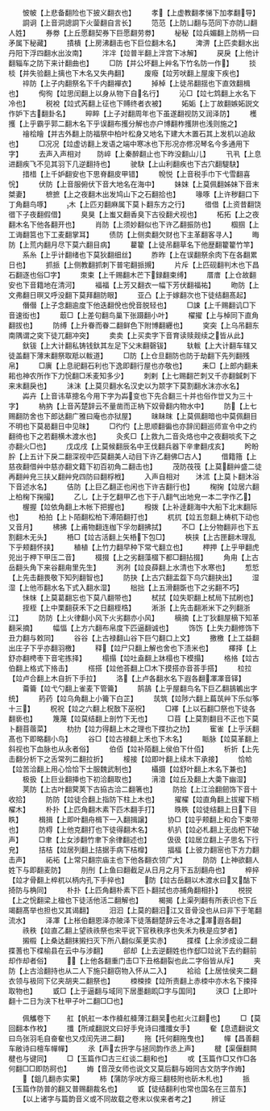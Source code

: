 <!-- { "loadSidebar": true } -->
　　怶帔【上悲备翻险也下披义翻衣也】
　　孝【上虚教翻孝悌下加孝翻导】
　　詷诇【上音洞謥詷下火蓥翻自言长】
　　笵范【上防凵翻与范同下亦防凵翻人姓】
　　券劵【上丘愿翻契券下巨愿翻劳劵】
　　柲秘【竝兵媚翻上防柄一曰矛属下秘藏】
　　撌樻【上房沸翻击也下巨位翻木名】
　　渒淠【上匹卖翻水出丹阳下浮四翻水出汝南】
　　泮冸【竝普半翻上泮宫下冰解】
　　戻戾【上他计翻辎车之防下来计翻曲也】
　　□防【并公坏翻上艸名下竹名防一作】
　　掞棪【并失验翻上摛也下木名又失冉翻】
　　废癈【竝芳吠翻上屋废下疾也】
　　祽防【上子内翻祭名下千内翻襌衣】
　　掉棹【上徒吊翻揺也下直效翻楫也】
　　侚徇【竝思闰翻上以身从物下自名行】
　　沁□【竝七鸩翻上水名下冷也】
　　税裞【竝式芮翻上征也下赙终者衣被】
　　妬姤【上丁故翻嫉妬説文作妒下古翻卦名】
　　晬睟【上子对翻周年也下虽遂翻视防又润泽防】
　　檴擭【上乎霸乎郭二翻木名下乎误翻布擭分解也亦户博翻柞擭阱也浅则施之】
　　禬桧瞺【并古外翻上防福祭中柏叶松身又地名下建大木置石其上发机以追敌也】
　　□况况【竝虚访翻上发语之端中寒冰也下形况亦修况琴名今多通用下字】
　　去声入声相对
　　防崪【上秦醉翻止也下昨没翻山儿】
　　卂丮【上息进翻疾飞不见其羽下几逆翻持也】
　　驶駃【上山利翻疾也下古穴翻騠駃】
　　措棤【上千妒翻安也下思脊翻皮甲错】
　　帨悦【上音税手巾下弋雪翻喜恱】
　　伏防【上音服俯伏下音大地名在海中】
　　妹妺【上莫佩翻姊妹下音末桀妻】
　　樜摭【上之夜翻木出发鸠山下之石翻拾也】
　　喙啄【上许秽翻口下丁角翻鸟啄】
　　木【上匹刃翻麻属下莫卜翻东方之行】
　　徣借【上资昔翻饶徣下子夜翻假借】
　　臭狊【上蚩又翻香臭下古役翻犬视也】
　　柘拓【上之夜翻木名下他各翻开也】
　　肖防【上须妙翻似也下许乙翻振防也】
　　椢掴【上工诲翻筥也下工麦翻掌耳】
　　债防【上侧卖翻欠财也下主革翻客寻人】
　　晦防【上荒内翻月尽下莫六翻目病】
　　藋籊【上徒吊翻草名下他歴翻籊籊竹竿】
　　系糸【上乎计翻绪也下莫狄翻细丝】
　　胙昨【上在误翻祭余肉下在各翻累日也】
　　抓挀【上侧教翻抓刺下普宅翻挀摫】
　　片斥【上匹砚翻判木也下昌石翻逐也俗□字】
　　朿束【上千赐翻木芒下録翻束缚】
　　厝庴【上仓故翻安也下音籍地在清河】
　　褔福【上芳又翻衣一幅下芳伏翻福祐】
　　昒防【上文弗翻日暝又呼没翻下莫拜翻防眼】
　　亚凸【上于嫁翻次也下徒结翻髙起】
　　僭僣【上子念翻逾度下他迭翻侻也侻音脱轻也】
　　□誎【上千赐翻讥□下音速衒也】
　　菆□【上差句翻鸟巢下张蹑翻小叶】
　　櫂擢【上与棹同下直角翻拔也】
　　防缚【上升眷而眷二翻鲜色下附博翻纒也】
　　穾突【上乌吊翻东南隅谓之穾下徒兀翻冲突】
　　卖卖【上买卖字下音育读赎觌续之皆从此】
　　釱钹【上大计翻私铸钱釱其左足下父末翻磬钹】
　　轪軷【上大计翻车辖又徒盖翻下薄末翻祭取羝以軷道】
　　□防【上仓旦翻防也防于劫翻下先列翻残帛】
　　□廙【上息祀翻石利也下逸即翻行屋也亦敬也】
　　耒□【上郎内翻耒耜也神农所作下力恱翻□禾麦知多少】
　　刺剌【上七赐翻芒刺又千亦翻鍼刺下来末翻戾也】
　　沬沫【上莫贝翻水名汉史以为颒字下莫割翻水沫亦水名】
　　芔卉【上音讳草摠名今用下字为芔变也下先合翻三十并也俗作丗又为三十字】
　　枘抐【上音芮楚辞云不量凿而正枘下奴骨翻内物水中】
　　防【上七赐翻防舍也下郎达翻广雅曰庵也亦狱屋】
　　昧眛昩【上莫佩翻暗也中莫佩翻目不明也下莫曷翻日中见昩】
　　□彴仢【上思顺翻徧也亦辞闰翻巡师宣令中之约翻徛也下之若翻横木渡水也】
　　灸炙□【上救九二音灸烙也中之夜翻啖炙下之亦翻火□也】
　　戊戉戌【上莫候翻辰名中王伐翻兵器下辛聿翻戌亥】
　　盻盼肸【上五计下戾二翻深视中匹莫翻美人动目下许乙翻佛□古人】
　　借籍簎【上慈夜翻借艸中慈亦翻文籍下初百初角二翻击也】
　　茂防茷筏【上莫翻艸盛二徒再翻艸皃三扶乂翻艸皃四防曰翻桴栰】
　　入声自相对
　　沐沭【上莫卜翻沐浴下音述水名】
　　佶防【上巨乙翻正也闲也下许吉翻行也】
　　椈掬【竝居六翻上柏椈下掬撮】
　　乙乚【上于乞翻甲乙也下于八翻气出地皃一本二字作乙】
　　楃握【竝依角翻上木帐下把握也】
　　橃拨【上补逹翻海中大船下北末翻际也】
　　柏拍【上卜陌翻松柏下溥陌翻打也】
　　杌扤【竝五忽翻上梼杌下动也又音月】
　　柫拂【上甫物翻连枷下孚勿翻拂拭】
　　不□【上分物翻非也下五割翻木无头】
　　桰□【竝古活翻上矢桰下包□】
　　梜挟【上古匣翻木理乱下乎颊翻怀挟】
　　稙植【上竹力翻早种下常弋翻立也】
　　柙押【上乎甲翻虎兕出于柙下甲压二音】
　　棳掇【上之劣翻藻棳下都□翻拈掇】
　　角甪【上古岳翻头角下来谷翻甪里先生】
　　洌冽【竝良薛翻上水清也下水寒也】
　　惁悊【上先击翻畏敬下知列翻智也】
　　防抉【上古穴翻盂盌下鸟穴翻抉出】
　　湿湿【上他帀翻水名下式入翻水湿】
　　柮拙【上五滑翻斲也下之劣翻不巧】
　　怽帓【上莫葛翻忘也下莫八翻带也】
　　栻拭【竝失职翻上栻局下拭刷也】
　　挃桎【上中栗翻获禾下之日翻桎梏】
　　淅浙【上先击翻淅米下之列翻浙江】
　　防防【上火律翻小风下火劣翻亦小风】
　　樀摘【上丁狄翻屋樀下知革翻采摘】
　　幅愊【上方六翻布帛度下匹逼翻诚也】
　　饰饬【上失力翻修饰下丑力翻与敕同】
　　谷谷【上古禄翻山谷下巨勺翻口上文】
　　撽檄【上工益翻出庄子下乎亦翻羽檄】
　　释【竝尸只翻上解也舍也下渍米也】
　　檡择【上舒亦翻梬枣下音宅拣择】
　　榻搨【竝吐盍翻上牀榻也下模搨】
　　格挌【竝古伯翻上格式下挌击】
　　榙搭【竝他荅翻上□木下摸搭亦音荅手搭】
　　柆拉【竝卢合翻上木自折下手拉】
　　洛【上卢各翻水名下遐各翻凙凙音铎】
　　蘥籥【竝弋勺翻上雀麦下管籥】
　　鹄鴶【上乎屋翻鸟名下巨乙翻鴶鵴出字统】
　　箹药【竝乌角翻上小籥下白芷】
　　茿筑【竝陟六翻上萹茿艸下乐似筝十三】
　　柷祝【竝之六翻上柷敔下巫祝】
　　□襗【上以石翻□祭也下徒各翻亵也】
　　篾蔑【竝莫结翻上剖竹下无也】
　　□苜【上莫割翻目不正也下莫卜翻苜蓿菜】
　　朸扐【竝力得翻上木之理也下揲扐之扐】
　　寉雀【上乎沃翻髙也下即略翻小鸟】
　　谷□【竝古禄翻上禾也下木名】
　　眽脉【竝莫革翻上斜视也下血脉也从永者俗】
　　伯佰【竝补陌翻上侯伯下什佰】
　　析折【上先击翻分析下之舌常列二翻拉折】
　　椄接【竝即叶翻上续木下承接】
　　恰帢【竝苦洽翻上用心恰恰下士服魏武制也】
　　欇摄【竝舒叶翻上木名下兼也】
　　极扱【上巨业翻挿也下初洽翻取也】
　　湇湆【竝丘及翻上大羮下幽湿】
　　荚防【上古叶翻蓂荚下古拹古洽二翻箸也】
　　防拾【上江洽翻劒饰下音十收拾】
　　防防【竝徒合翻上指防下柱上木也】
　　擢櫂【竝直角翻上拔擢下梢櫂木】
　　朴扑【上匹角翻木素下匹木翻手打】
　　昳眣【竝徒结翻上日下目眣】
　　楫揖【上即叶翻舟楫下一入翻揖譲】
　　协□【竝乎颊翻上和合下束带也】
　　防棏【上他克翻打也下徒得翻木名】
　　朳扒【竝必札翻上无齿杷下破声】
　　□聿【上女涉翻竹聿下余律翻述也】
　　伋彶【竝居立翻上子思名下行皃】
　　拮桔【竝居列翻上拮据手病下桔橰】
　　揊楅【上彼力翻宻也下方力翻击声】
　　祏袥【上常只翻宗庙主也下他各翻衣领广大】
　　防防【上神欲翻人姓下与即翻麦防】
　　刖刐【上鱼曰翻截足从日月之月下五刮翻舟也】
　　椊捽【竝才骨翻上椊杌以柄内孔下手捽也】
　　防【竝古岳翻以木渡水曰又酤下掎防与桷同】
　　朴扑【上匹角翻朴素下匹卜翻拭也亦捕角翻相扑】
　　棁捝【上之恱翻梁上楹也下徒活他活二翻解也】
　　楬揭【上渠列翻有所表识也下丘竭翻髙举也担也又其谒翻】
　　汨汩【上莫的翻汨江又音骨没也从曰非下于笔翻流水】
　　泽凙【上枨伯翻恩泽亦陂泽下徒落翻楚辞云冬冰之凙遐各翻】
　　祑秩【竝直乙翻上望祑祑祭也宋平说下官秩秩序也失禾为秩是应梦者】
　　摋榝【上桑达翻抹摋扫灭下所八翻似茱茰实赤】
　　揲楪【上余涉成设二翻揲蓍也下楪榆县在云中与涉翻】
　　郤却【上去逆翻姓也作郄□竝讹下去约翻前却作却者俗】
　　【上他各翻重门击□下丑格翻裂也此二字俗皆从斥】
　　夹防【上古洽翻持也从二人下施只翻窃物入怀从二入】
　　袷祫【上居怯侯夹二翻衣领与衱同下亿夹胡夹二翻祭也】
　　栜梀拺【竝所责翻上赤栜中亦木名下捒择取物也】
　　戜□【上于逼翻与域同下居墨翻即□字与国同】
　　浃□【上即叶翻十二日为浃下杜甲子叶二翻□□也】

　　佩觿卷下
　　舡【帆舡一本作舽舡舽薄江翻吴也舡火江翻也】
　　□【莫回翻本作枚】
　　攕【所咸翻説文曰好手皃诗曰攕攕女手】
　　奞【息遗翻说文曰鸟张羽毛自奋奞也又戍闰先进二翻】
　　拖【托何翻拖曳也】
　　幝【昌善翻车敝诗曰檀车幝幝】
　　氶【声ㄊ抍字与拯同韵作丞上声】
　　楗【渠偃翻闗楗也与键同】
　　□【玉篇作□古三红谈二翻和也】
　　戓【玉篇作□又作□各何翻□□即防牁也】
　　娒【音茂女师也说文又莫后翻与姆同古文防字作娒】
　　【鉏几翻赤实果】
　　柿【蒲防孚吠方癈三翻枝附也斫木札也】
　　挀【玉篇作防普的翻又普赐翻裁名也】
　　戜【徒结翻利也常也国名在三苗东】
　　【以上诸字与篇韵音义或不同故载之卷末以俟来者考之】
　　辨证
